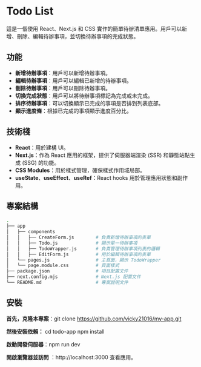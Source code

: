 # Todo List

這是一個使用 React、Next.js 和 CSS 實作的簡單待辦清單應用。用戶可以新增、刪除、編輯待辦事項，並切換待辦事項的完成狀態。

## 功能

- **新增待辦事項**：用戶可以新增待辦事項。
- **編輯待辦事項**：用戶可以編輯已新增的待辦事項。
- **刪除待辦事項**：用戶可以刪除待辦事項。
- **切換完成狀態**：用戶可以將待辦事項標記為完成或未完成。
- **排序待辦事項**：可以切換顯示已完成的事項是否排到列表底部。
- **顯示進度條**：根據已完成的事項顯示進度百分比。

## 技術棧

- **React**：用於建構 UI。
- **Next.js**：作為 React 應用的框架，提供了伺服器端渲染 (SSR) 和靜態站點生成 (SSG) 的功能。
- **CSS Modules**：用於樣式管理，確保樣式作用域局部。
- **useState**、**useEffect**、**useRef**：React hooks 用於管理應用狀態和副作用。

## 專案結構

```bash
.
├── app
│   ├── components
│   │   ├── CreateForm.js        # 負責新增待辦事項的表單
│   │   ├── Todo.js              # 顯示單一待辦事項
│   │   ├── TodoWrapper.js       # 負責管理待辦事項列表的邏輯
│   │   ├── EditForm.js          # 用於編輯待辦事項的表單
│   └── pages.js                 # 主頁面，顯示 TodoWrapper
│   └── page.module.css          # 頁面樣式
├── package.json                 # 項目配置文件
├── next.config.mjs              # Next.js 配置文件
└── README.md                    # 專案說明文件

```
## 安裝

**首先，克隆本專案**：git clone https://github.com/vicky21016/my-app.git

**然後安裝依賴：**
cd todo-app
npm install

**啟動開發伺服器**：npm run dev

**開啟瀏覽器並訪問** ：http://localhost:3000 查看應用。